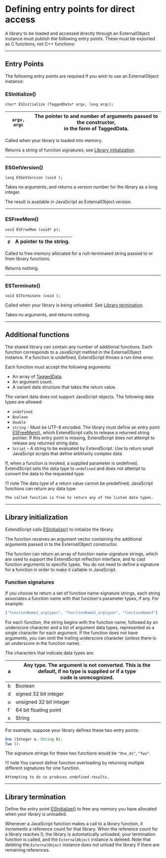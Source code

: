 # Defining entry points for direct access

A library to be loaded and accessed directly through an ExternalObject instance must publish the following entry points. These must be exported as C functions, not C++ functions:

---

## Entry Points

The following entry points are required if you wish to use an ExternalObject instance:

### ESInitialize()

`char* ESInitialize (TaggedData* argv, long argc);`

| `argv, argc`   | The pointer to and number of arguments passed to the constructor,<br/>in the form of TaggedData.   |
|----------------|----------------------------------------------------------------------------------------------------|

Called when your library is loaded into memory.

Returns a string of function signatures; see [Library initialization](#library-initialization).

---

### ESGetVersion()

`long ESGetVersion (void );`

Takes no arguments, and returns a version number for the library as a long integer.

The result is available in JavaScript as ExternalObject.version.

---

### ESFreeMem()

`void ESFreeMem (void* p);`

| `p`   | A pointer to the string.   |
|-------|----------------------------|

Called to free memory allocated for a null-terminated string passed to or from library functions.

Returns nothing.

---

### ESTerminate()

`void ESTerminate (void );`

Called when your library is being unloaded. See [Library termination](#library-termination).

Takes no arguments, and returns nothing.

---

## Additional functions

The shared library can contain any number of additional functions. Each function corresponds to a JavaScript method in the ExternalObject instance. If a function is undefined, ExtendScript throws a run-time error.

Each function must accept the following arguments:

- An array of [TaggedData](defining-entry-points-for-indirect-access.md#taggeddata).
- An argument count.
- A variant data structure that takes the return value.

The variant data does not support JavaScript objects. The following data types are allowed:

- `undefined`
- `Boolean`
- `double`
- `string` - Must be UTF-8 encoded. The library must define an entry point [ESFreeMem()](#externalobject-functions-esfreemem), which ExtendScript calls to release a returned string pointer. If this entry point is missing, ExtendScript does not attempt to release any returned string data.
- `Script` - A string to be evaluated by ExtendScript. Use to return small JavaScript scripts that define arbitrarily complex data.

If, when a function is invoked, a supplied parameter is undefined, ExtendScript sets the data type to `undefined` and does not attempt to convert the data to the requested type.

!!! note
    The data type of a return value cannot be predefined; JavaScript functions can return any data type.

    The called function is free to return any of the listed data types.

---

## Library initialization

ExtendScript calls [ESInitialize()](#externalobject-functions-esinitialize) to initialize the library.

The function receives an argument vector containing the additional arguments passed in to the ExternalObject constructor.

The function can return an array of function name-signature strings, which are used to support the ExtendScript reflection interface, and to cast function arguments to specific types. You do not need to define a signature for a function in order to make it callable in JavaScript.

### Function signatures

If you choose to return a set of function name-signature strings, each string associates a function name with that function's parameter types, if any. For example:

```javascript
["functionName1_argtypes", "functionName2_argtypes", "functionName3"]
```

For each function, the string begins with the function name, followed by an underscore character and a list of argument data types, represented as a single character for each argument. If the function does not have arguments, you can omit the trailing underscore character (unless there is an underscore in the function name).

The characters that indicate data types are:

| a   | Any type. The argument is not converted. This is the default, if no type is supplied or if a type<br/>code is unrecognized.   |
|-----|-------------------------------------------------------------------------------------------------------------------------------|
| b   | Boolean                                                                                                                       |
| d   | signed 32 bit integer                                                                                                         |
| u   | unsigned 32 bit integer                                                                                                       |
| f   | 64 bit floating point                                                                                                         |
| s   | String                                                                                                                        |

For example, suppose your library defines these two entry points:

```javascript
One (Integer a, String b);
Two ();
```

The signature strings for these two functions would be `"One_ds"`, `"Two"`.

!!! note
    You cannot define function overloading by returning multiple different signatures for one function.

    Attempting to do so produces undefined results.

---

## Library termination

Define the entry point [ESInitialize()](#externalobject-functions-esinitialize) to free any memory you have allocated when your library is unloaded.

Whenever a JavaScript function makes a call to a library function, it increments a reference count for that library. When the reference count for a library reaches 0, the library is automatically unloaded; your termination function is called, and the `ExternalObject` instance is deleted. Note that deleting the `ExternalObject` instance does not unload the library if there are remaining references.
